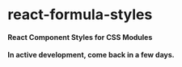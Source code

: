 # react-formula-styles

#### React Component Styles for CSS Modules

**In active development, come back in a few days.**
